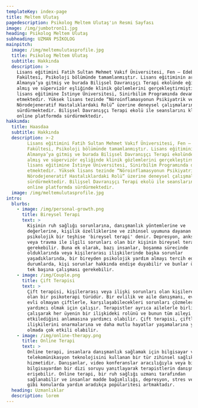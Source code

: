```yaml
---
templateKey: index-page
title: Meltem Ulutaş
pagedescription: Psikolog Meltem Ulutaş'ın Resmi Sayfası
image: /img/jumbotron11.jpg
heading: Psikolog Meltem Ulutaş
subheading: UZMAN PSİKOLOG
mainpitch:
  image: /img/meltemulutasprofile.jpg
  title: Psikolog Meltem Ulutaş
  subtitle: Hakkında
  description: >
    Lisans eğitimini Fatih Sultan Mehmet Vakıf Üniversitesi, Fen – Edebiyat
    Fakültesi, Psikoloji bölümünde tamamlanmıştır. Lisans eğitiminin ardından
    Almanya’ya gitmiş ve burada Bilişsel Davranışçı Terapi ekolünde eğitimler
    almış ve süpervizör eşliğinde klinik gözlemlerini gerçekleştirmiştir. Yüksek
    lisans eğitimine İstinye Üniversitesi, Sinirbilim Programında devam
    etmektedir. Yüksek lisans tezinde “Nöroinflamasyonun Psikiyatrik ve
    Nörodejeneratif Hastalıklardaki Rolü” üzerine deneysel çalışmalarını
    sürdürmektedir. Bilişsel Davranışçı Terapi ekolü ile seanslarını klinikte ve
    online platformda sürdürmektedir.
hakkımda:
  title: Haasdaa
  subtitle: Hakkında
  description: >-2
        Lisans eğitimini Fatih Sultan Mehmet Vakıf Üniversitesi, Fen – Edebiyat
        Fakültesi, Psikoloji bölümünde tamamlanmıştır. Lisans eğitiminin ardından
        Almanya’ya gitmiş ve burada Bilişsel Davranışçı Terapi ekolünde eğitimler
        almış ve süpervizör eşliğinde klinik gözlemlerini gerçekleştirmiştir. Yüksek
        lisans eğitimine İstinye Üniversitesi, Sinirbilim Programında devam
        etmektedir. Yüksek lisans tezinde “Nöroinflamasyonun Psikiyatrik ve
        Nörodejeneratif Hastalıklardaki Rolü” üzerine deneysel çalışmalarını
        sürdürmektedir. Bilişsel Davranışçı Terapi ekolü ile seanslarını klinikte ve
        online platformda sürdürmektedir.
  image: /img/meltemulutasprofile.jpg
intro:
  blurbs:
    - image: /img/personal-growth.png
      title: Bireysel Terapi
      text: >
        Kişinin ruh sağlığı sorunlarına, danışmanlık yöntemlerine ve
        değerlerine, kişilik özelliklerine ve zihinsel uyumuna dayanan
        psikolojik bir teşhise 'bireysel terapi' denir. Depresyon, anksiyete
        veya travma ile ilgili sorunları olan bir kişinin bireysel terapi alması
        gerekebilir. Buna ek olarak, bazı insanlar, boşanma sürecinde
        olduklarında veya kişilerarası ilişkilerinde başka sorunlar
        yaşadıklarında, bir bireyden psikolojik yardım almayı tercih ederler. Bu
        durumlarda, kişi sorunlar hakkında endişe duyabilir ve bunlar üzerinde
        tek başına çalışması gerekebilir.
    - image: /img/Couple.png
      title: Çift Terapisi
      text: >
        Çift terapisi, kişilerarası veya ilişki sorunları olan kişilere yardımcı
        olan bir psikoterapi türüdür. Bir evlilik ve aile danışmanı, evli veya
        evli olmayan çiftlerle, karşılaşabilecekleri sorunları çözmelerine
        yardımcı olmak için çalışır. Terapistler ayrıca ailelerle birlikte
        çalışarak her üyenin bir ilişkideki rolünü ve bunun tüm aileyi nasıl
        etkilediğini anlamasına yardımcı olabilir. Çift terapisi, çiftlerin
        ilişkilerini onarmalarına ve daha mutlu hayatlar yaşamalarına yardımcı
        olmada çok etkili olabilir.
    - image: /img/online-therapy.png
      title: Online Terapi
      text: >
        Online terapi, insanlara danışmanlık sağlamak için bilgisayar ve
        telekomünikasyon teknolojisini kullanan bir tür zihinsel sağlık
        hizmetidir. Danışanlar, video konferanslar aracılığıyla veya bir
        bilgisayardan bir dizi soruyu yanıtlayarak terapistlerin danışmanlığına
        erişebilir. Online terapi, bir ruh sağlığı uzmanı tarafından
        sağlanabilir ve insanlar madde bağımlılığı, depresyon, stres ve kaygı
        gibi konularda yardım aradıkça popülaritesi artmaktadır.
  heading: Uzmanlıklar
  description: lorem
---
```

